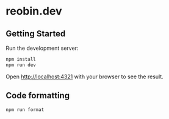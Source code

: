 # reobin.dev

## Getting Started

Run the development server:

```bash
npm install
npm run dev
```

Open [http://localhost:4321](http://localhost:4321) with your browser to see the result.

## Code formatting

```bash
npm run format
```
